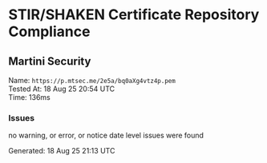 # STIR/SHAKEN Certificate Repository Compliance

## Martini Security

Name: `https://p.mtsec.me/2e5a/bq0aXg4vtz4p.pem`\
Tested At: 18 Aug 25 20:54 UTC\
Time: 136ms

### Issues

no warning, or error, or notice date level issues were found

Generated: 18 Aug 25 21:13 UTC